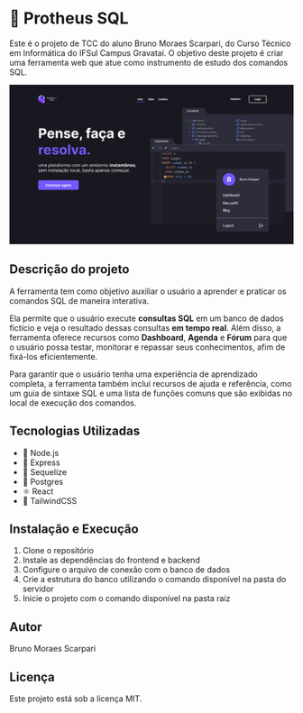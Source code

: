 # 🚀 Protheus SQL
Este é o projeto de TCC do aluno Bruno Moraes Scarpari, do Curso Técnico em Informática do IFSul Campus Gravataí. O objetivo deste projeto é criar uma ferramenta web que atue como instrumento de estudo dos comandos SQL.

![Protheus Demo](https://raw.githubusercontent.com/bscarpari/protheusSQL/main/protheus_demo.png)

## Descrição do projeto
A ferramenta tem como objetivo auxiliar o usuário a aprender e praticar os comandos SQL de maneira interativa.

Ela permite que o usuário execute **consultas SQL** em um banco de dados fictício e veja o resultado dessas consultas **em tempo real**. Além disso, a ferramenta oferece recursos como **Dashboard**, **Agenda** e **Fórum** para que o usuário possa testar, monitorar e repassar seus conhecimentos, afim de fixá-los eficientemente.

Para garantir que o usuário tenha uma experiência de aprendizado completa, a ferramenta também inclui recursos de ajuda e referência, como um guia de sintaxe SQL e uma lista de funções comuns que são exibidas no local de execução dos comandos.

## Tecnologias Utilizadas

- 🔧 Node.js
- 🚀 Express
- 🎲 Sequelize
- 🐘 Postgres
- ⚛️ React
- 🎨 TailwindCSS

## Instalação e Execução

1. Clone o repositório
2. Instale as dependências do frontend e backend
3. Configure o arquivo de conexão com o banco de dados
4. Crie a estrutura do banco utilizando o comando disponível na pasta do servidor
5. Inicie o projeto com o comando disponível na pasta raiz

## Autor
Bruno Moraes Scarpari

## Licença
Este projeto está sob a licença MIT.
